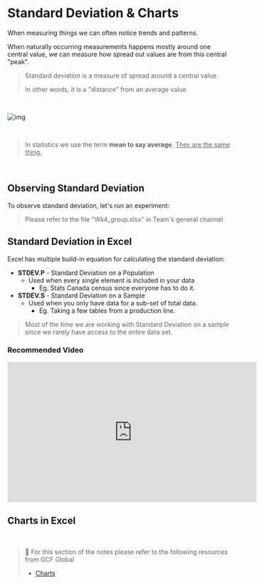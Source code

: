 # Standard Deviation & Charts

When measuring things we can often notice trends and patterns.

When naturally occurring measurements happens mostly around one central value, we can measure how spread out values are from this central "peak".

> Standard deviation is a measure of spread around a central value.
>
> In other words, it is a "distance" from an average value.

<br>

![img](https://lh3.googleusercontent.com/W-XT4s8T5amCCICtC1EGEKcX6fKbCpMkn0wmRzaf4hCkItPyeGkSUCkyR6FqQ9AdxAh5fNqNMayUhshJVWDc0lX4Xt6n3IkvSv2g9jxigDbXVM1phGyKQQCT7905slLvuPnjAPNribs ':size=600')

<br>

> In statistics we use the term **mean to say average**. <u>They are the same thing.</u>

<br>

## Observing Standard Deviation

To observe standard deviation, let's run an experiment:

> Please refer to the file "Wk4_group.xlsx" in Team's general channel



## Standard Deviation in Excel

Excel has multiple build-in equation for calculating the standard deviation:

- **STDEV.P** - Standard Deviation on a Population
  - Used when every single element is included in your data
    - Eg. Stats Canada census since everyone has to do it.
- **STDEV.S** - Standard Deviation on a Sample
  - Used when you only have data for a sub-set of total data.
    - Eg. Taking a few tables from a production line.



> Most of the time we are working with Standard Deviation on a sample since we rarely have access to the entire data set.



### Recommended Video

<iframe width="560" height="315" src="https://www.youtube.com/embed/MRqtXL2WX2M" frameborder="0" allow="accelerometer; autoplay; clipboard-write; encrypted-media; gyroscope; picture-in-picture" allowfullscreen></iframe>



## Charts in Excel

<br>

> 📖 For this section of the notes please refer to the following resources from GCF Global
>
> - [Charts](https://edu.gcfglobal.org/en/excel/charts/1/)

<br>